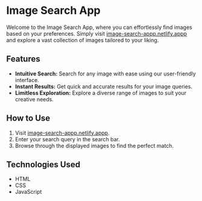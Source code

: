# Image Search App

Welcome to the Image Search App, where you can effortlessly find images based on your preferences. Simply visit [image-search-appp.netlify.appp](https://image-search-appp.netlify.app/) and explore a vast collection of images tailored to your liking.

## Features

- **Intuitive Search:** Search for any image with ease using our user-friendly interface.
- **Instant Results:** Get quick and accurate results for your image queries.
- **Limitless Exploration:** Explore a diverse range of images to suit your creative needs.

## How to Use

1. Visit [image-search-appp.netlify.appp](https://image-search-appp.netlify.app/).
2. Enter your search query in the search bar.
3. Browse through the displayed images to find the perfect match.

## Technologies Used

- HTML
- CSS
- JavaScript



